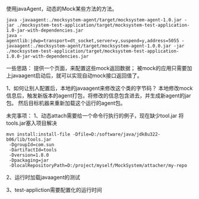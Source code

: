 
使用javaAgent，动态的Mock某些方法的方法。
```shell
java -javaagent:./mocksystem-agent/target/mocksystem-agent-1.0.jar -jar ./mocksystem-test-application/target/mocksystem-test-application-1.0-jar-with-dependencies.jar
java -agentlib:jdwp=transport=dt_socket,server=y,suspend=y,address=5055 -javaagent:./mocksystem-agent/target/mocksystem-agent-1.0.0.jar -jar ./mocksystem-test-application/target/mocksystem-test-application-1.0.0-jar-with-dependencies.jar
```

一些思路：
提供一个页面，来配置这些mock返回数据；
被mock的应用只需要加上javaagent启动后，就可以实现自动mock接口返回值了。

1、如何让别人配置后，本地的javaagent来修改这个类的字节码？
本地修改mock信息后，触发新版本的agent打包，将修改的信息包含进去，并生成新agent的jar包。
然后目标机器来重新加载这个运行的agent包。



未完事项：
1、动态attach需要给一个命令行执行的例子，现在缺少tool.jar
将tools.jar塞入项目解决
```shell
mvn install:install-file -Dfile=D:/software/java/jdk8u322-b06/lib/tools.jar
 -DgroupId=com.sun
 -DartifactId=tools
 -Dversion=1.8.0
 -Dpackaging=jar
 -DlocalRepositoryPath=D:/project/myself/MockSystem/attacher/my-repo
```

2、运行时加载javaagent的测试

3、test-appliction需要配置化的运行时间
